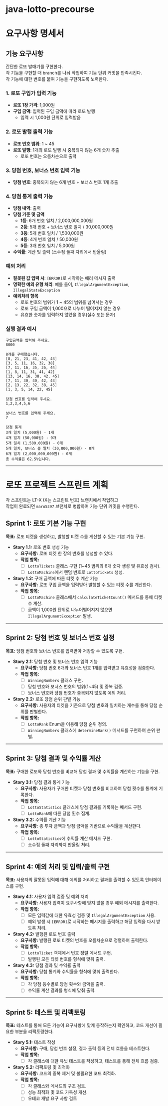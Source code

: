 # java-lotto-precourse

# 요구사항 명세서

## 기능 요구사항
간단한 로또 발매기를 구현한다.  
각 기능을 구현할 때 branch를 나눠 작업하여 기능 단위 커밋을 만족시킨다.  
각 기능에 대한 번호를 붙여 기능을 구현하도록 노력한다.

### 1. 로또 구입가 입력 기능
- **로또 1장 가격**: 1,000원
- **구입 금액**: 입력된 구입 금액에 따라 로또 발행
  - 입력 시 1,000원 단위로 입력받음

### 2. 로또 발행 출력 기능
- **로또 번호 범위**: 1 ~ 45
- **로또 발행**: 1개의 로또 발행 시 중복되지 않는 6개 숫자 추출
  - 로또 번호는 오름차순으로 출력

### 3. 당첨 번호, 보너스 번호 입력 기능
- **당첨 번호**: 중복되지 않는 6개 번호 + 보너스 번호 1개 추출

### 4. 당첨 통계 출력 기능
- **당첨 내역**: 출력
- **당첨 기준 및 금액**
  - **1등**: 6개 번호 일치 / 2,000,000,000원
  - **2등**: 5개 번호 + 보너스 번호 일치 / 30,000,000원
  - **3등**: 5개 번호 일치 / 1,500,000원
  - **4등**: 4개 번호 일치 / 50,000원
  - **5등**: 3개 번호 일치 / 5,000원
- **수익률**: 계산 및 출력 (소수점 둘째 자리에서 반올림)

### 예외 처리
- **잘못된 값 입력 시**: `[ERROR]`로 시작하는 에러 메시지 출력
- **명확한 예외 유형 처리**: 예를 들어, `IllegalArgumentException`, `IllegalStateException`
- **예외처리 항목**
  - 로또 번호의 범위가 1 ~ 45의 범위를 넘어서는 경우
  - 로또 구입 금액이 1,000으로 나누어 떨어지지 않는 경우
  - 유효한 숫자를 입력하지 않았을 경우(실수 또는 문자)

### 실행 결과 예시
```
구입금액을 입력해 주세요.
8000

8개를 구매했습니다.
[8, 21, 23, 41, 42, 43]
[3, 5, 11, 16, 32, 38]
[7, 11, 16, 35, 36, 44]
[1, 8, 11, 31, 41, 42]
[13, 14, 16, 38, 42, 45]
[7, 11, 30, 40, 42, 43]
[2, 13, 22, 32, 38, 45]
[1, 3, 5, 14, 22, 45]

당첨 번호를 입력해 주세요.
1,2,3,4,5,6

보너스 번호를 입력해 주세요.
7

당첨 통계
3개 일치 (5,000원) - 1개
4개 일치 (50,000원) - 0개
5개 일치 (1,500,000원) - 0개
5개 일치, 보너스 볼 일치 (30,000,000원) - 0개
6개 일치 (2,000,000,000원) - 0개
총 수익률은 62.5%입니다.
```

---

# 로또 프로젝트 스프린트 계획
각 스프린트는 LT-X (X는 스프린트 번호) 브랜치에서 작업하고  
작업이 완료되면 `maro5397` 브랜치로 병합하여 기능 단위 커밋을 수행한다.

## Sprint 1: 로또 기본 기능 구현
**목표:** 로또 티켓을 생성하고, 발행할 티켓 수를 계산할 수 있는 기본 기능 구현.

- **Story 1.1:** 로또 번호 생성 기능
    - **요구사항:** 로또 티켓 한 장의 번호를 생성할 수 있다.
    - **작업 항목:**
        - [ ] `LottoTickets` 클래스 구현 (1~45 범위의 6개 숫자 생성 및 유효성 검사).
        - [ ] `LottoMachine`에서 랜덤 번호로 `LottoTickets` 생성.

- **Story 1.2:** 구매 금액에 따른 티켓 수 계산 기능
    - **요구사항:** 로또 구입 금액을 입력받아 발행할 수 있는 티켓 수를 계산한다.
    - **작업 항목:**
        - [ ] `LottoMachine` 클래스에서 `calculateTicketCount()` 메서드를 통해 티켓 수 계산.
        - [ ] 금액이 1,000원 단위로 나누어떨어지지 않으면 `IllegalArgumentException` 발생.

---

## Sprint 2: 당첨 번호 및 보너스 번호 설정
**목표:** 당첨 번호와 보너스 번호를 입력받아 저장할 수 있도록 구현.

- **Story 2.1:** 당첨 번호 및 보너스 번호 입력 기능
    - **요구사항:** 당첨 번호 6개와 보너스 번호 1개를 입력받고 유효성을 검증한다.
    - **작업 항목:**
        - [ ] `WinningNumbers` 클래스 구현.
        - [ ] 당첨 번호와 보너스 번호의 범위(1~45) 및 중복 검증.
        - [ ] 보너스 번호와 당첨 번호가 중복되지 않도록 예외 처리.

- **Story 2.2:** 로또 당첨 순위 판별 기능
    - **요구사항:** 사용자의 티켓을 기준으로 당첨 번호와 일치하는 개수를 통해 당첨 순위를 판별한다.
    - **작업 항목:**
        - [ ] `LottoRank` Enum을 이용해 당첨 순위 정의.
        - [ ] `WinningNumbers` 클래스에 `determineRank()` 메서드를 구현하여 순위 판별.

---

## Sprint 3: 당첨 결과 및 수익률 계산
**목표:** 구매한 로또와 당첨 번호를 비교해 당첨 결과 및 수익률을 계산하는 기능을 구현.

- **Story 3.1:** 당첨 결과 통계 기능
    - **요구사항:** 사용자가 구매한 티켓과 당첨 번호를 비교하여 당첨 횟수를 통계에 기록한다.
    - **작업 항목:**
        - [ ] `LottoStatistics` 클래스에 당첨 결과를 기록하는 메서드 구현.
        - [ ] `LottoRank`에 따른 당첨 횟수 집계.

- **Story 3.2:** 수익률 계산 기능
    - **요구사항:** 총 투자 금액과 당첨 금액을 기반으로 수익률을 계산한다.
    - **작업 항목:**
        - [ ] `LottoStatistics`에 수익률 계산 메서드 구현.
        - [ ] 소수점 둘째 자리까지 반올림 처리.

---

## Sprint 4: 예외 처리 및 입력/출력 구현
**목표:** 사용자의 잘못된 입력에 대해 예외를 처리하고 결과를 출력할 수 있도록 인터페이스를 구현.

- **Story 4.1:** 사용자 입력 검증 및 예외 처리
    - **요구사항:** 사용자 입력이 요구사항에 맞지 않을 경우 예외 메시지를 출력한다.
    - **작업 항목:**
        - [ ] 모든 입력값에 대한 유효성 검증 및 `IllegalArgumentException` 사용.
        - [ ] 예외 발생 시 `[ERROR]`로 시작하는 메시지를 출력하고 해당 입력을 다시 받도록 처리.

- **Story 4.2:** 발행된 로또 번호 출력
    - **요구사항:** 발행된 로또 티켓의 번호를 오름차순으로 정렬하여 출력한다.
    - **작업 항목:**
        - [ ] `LottoTicket` 객체에서 번호 정렬 메서드 구현.
        - [ ] 발행된 모든 티켓 번호를 형식에 맞춰 출력.

- **Story 4.3:** 당첨 결과 및 수익률 출력
    - **요구사항:** 당첨 통계와 수익률을 형식에 맞춰 출력한다.
    - **작업 항목:**
        - [ ] 각 당첨 등수별로 당첨 횟수와 금액을 출력.
        - [ ] 수익률 계산 결과를 형식에 맞춰 출력.

---

## Sprint 5: 테스트 및 리팩토링
**목표:** 테스트를 통해 모든 기능이 요구사항에 맞게 동작하는지 확인하고, 코드 개선이 필요한 부분을 리팩토링한다.

- **Story 5.1:** 테스트 작성
    - **요구사항:** 구매, 당첨 번호 설정, 결과 출력 등의 전체 흐름을 테스트한다.
    - **작업 항목:**
        - [ ] 각 클래스에 대한 유닛 테스트를 작성하고, 테스트를 통해 전체 흐름 검증.

- **Story 5.2:** 리팩토링 및 최적화
    - **요구사항:** 코드의 중복 제거 및 불필요한 코드 최적화.
    - **작업 항목:**
        - [ ] 각 클래스와 메서드의 구조 검토.
        - [ ] 성능 최적화 및 코드 가독성 개선.
        - [ ] 우테코 개발 요구 사항 검토